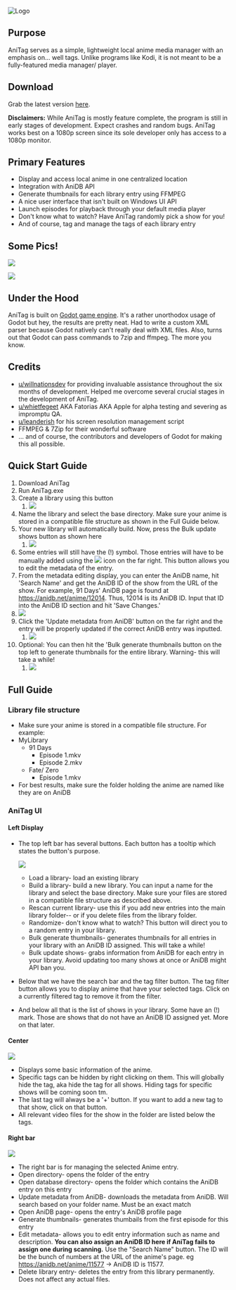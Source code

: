 ![Logo](https://files.catbox.moe/725vg8.png)

## Purpose

AniTag serves as a simple, lightweight local anime media manager with an emphasis on... well tags. Unlike programs like Kodi, it is not meant to be a fully-featured media manager/ player.

## Download

Grab the latest version [here](https://github.com/Sirosky/AniTag/releases).

**Disclaimers:** While AniTag is mostly feature complete, the program is still in early stages of development. Expect crashes and random bugs. AniTag works best on a 1080p screen since its sole developer only has access to a 1080p monitor.

## Primary Features

- Display and access local anime in one centralized location
- Integration with AniDB API
- Generate thumbnails for each library entry using FFMPEG
- A nice user interface that isn't built on Windows UI API
- Launch episodes for playback through your default media player
- Don't know what to watch? Have AniTag randomly pick a show for you!
- And of course, tag and manage the tags of each library entry

## Some Pics!

![](https://files.catbox.moe/jmaxy8.png)

![](https://files.catbox.moe/ss7olp.jpg)

## Under the Hood

AniTag is built on [Godot game engine](https://godotengine.org/). It's a rather unorthodox usage of Godot but hey, the results are pretty neat. Had to write a custom XML parser because Godot natively can't really deal with XML files. Also, turns out that Godot can pass commands to 7zip and ffmpeg. The more you know.

## Credits

- [u/willnationsdev](https://reddit.com/user/willnationsdev) for providing invaluable assistance throughout the six months of development. Helped me overcome several crucial stages in the development of AniTag.
- [u/whietfegeet](https://old.reddit.com/user/whietfegeet) AKA Fatorias AKA Apple for alpha testing and severing as impromptu QA.
- [u/leanderish](reddit.com/user/leanderish) for his screen resolution management script
- FFMPEG & 7Zip for their wonderful software
- ... and of course, the contributors and developers of Godot for making this all possible.

## Quick Start Guide

1. Download AniTag
2. Run AniTag.exe
3. Create a library using this button
   1. ![](https://files.catbox.moe/e2ty9k.png)
4. Name the library and select the base directory. Make sure your anime is stored in a compatible file structure as shown in the Full Guide below.
5. Your new library will automatically build. Now, press the Bulk update shows button as shown here
   1. ![](https://files.catbox.moe/kvy0fv.png)
6. Some entries will still have the (!) symbol. Those entries will have to be manually added using the ![](https://files.catbox.moe/8mq5n3.png) icon on the far right. This button allows you to edit the metadata of the entry.
7.  From the metadata editing display, you can enter the AniDB name, hit 'Search Name' and get the AniDB ID of the show from the URL of the show. For example, 91 Days' AniDB page is found at https://anidb.net/anime/12014. Thus, 12014 is its AniDB ID. Input that ID into the AniDB ID section and hit 'Save Changes.'
   1. ![](https://files.catbox.moe/zaur9r.png)
8. Click the 'Update metadata from AniDB' button on the far right and the entry will be properly updated if the correct AniDB entry was inputted.
   1. ![](https://files.catbox.moe/zwfeci.png)
9. Optional: You can then hit the 'Bulk generate thumbnails button on the top left to generate thumbnails for the entire library. Warning- this will take a while!
   1. ![](https://files.catbox.moe/n3m7nw.png)

## Full Guide

### Library file structure

- Make sure your anime is stored in a compatible file structure. For example:
- MyLibrary
  - 91 Days
    - Episode 1.mkv
    - Episode 2.mkv
  - Fate/ Zero
    - Episode 1.mkv
- For best results, make sure the folder holding the anime are named like they are on AniDB

### AniTag UI

#### Left Display

- The top left bar has several buttons. Each button has a tooltip which states the button's purpose.

  ![](https://files.catbox.moe/q3m870.png)

  - Load a library- load an existing library
  - Build a library- build a new library. You can input a name for the library and select the base directory. Make sure your files are stored in a compatible file structure as described above.
  - Rescan current library- use this if you add new entries into the main library folder-- or if you delete files from the library folder.
  - Randomize- don't know what to watch? This button will direct you to a random entry in your library.
  - Bulk generate thumbnails- generates thumbnails for all entries in your library with an AniDB ID assigned. This will take a while!
  - Bulk update shows- grabs information from AniDB for each entry in your library. Avoid updating too many shows at once or AniDB might API ban you.

- Below that we have the search bar and the tag filter button. The tag filter button allows you to display anime that have your selected tags. Click on a currently filtered tag to remove it from the filter.

- And below all that is the list of shows in your library. Some have an (!) mark. Those are shows that do not have an AniDB ID assigned yet. More on that later.

#### Center

![](https://files.catbox.moe/r2nrjm.png)

- Displays some basic information of the anime.
- Specific tags can be hidden by right clicking on them. This will globally hide the tag, aka hide the tag for all shows. Hiding tags for specific shows will be coming soon tm.
- The last tag will always be a '+' button. If you want to add a new tag to that show, click on that button.
- All relevant video files for the show in the folder are listed below the tags.

#### Right bar

![](https://files.catbox.moe/5peo4o.png)

- The right bar is for managing the selected Anime entry.
- Open directory- opens the folder of the entry
- Open database directory- opens the folder which contains the AniDB entry on this entry
- Update metadata from AniDB- downloads the metadata from AniDB. Will search based on your folder name. Must be an exact match
- Open AniDB page- opens the entry's AniDB profile page
- Generate thumbnails- generates thumbails from the first episode for this entry
- Edit metadata- allows you to edit entry information such as name and description. **You can also assign an AniDB ID here if AniTag fails to assign one during scanning.** Use the "Search Name" button. The ID will be the bunch of numbers at the URL of the anime's page. eg https://anidb.net/anime/11577 -> AniDB ID is 11577.
- Delete library entry- deletes the entry from this library permanently. Does not affect any actual files.
